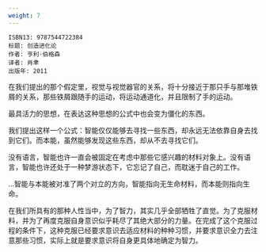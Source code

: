 ```yaml
---
weight: 7
---
```


```
ISBN13: 9787544722384
标题: 创造进化论
作者: 亨利·伯格森
译者: 肖聿
出版年: 2011
```

在我们提出的那个假定里，视觉与视觉器官的关系，将十分接近于那只手与那堆铁屑的关系，那些铁屑跟随手的运动，将运动通道化，并且限制了手的运动。

最具活力的思想，在表达这种思想的公式中也会变为僵化的东西。

我们提出这样一个公式：智能仅仅能够去寻找一些东西，却永远无法依靠自身去找到它们。而本能，虽然能够发现这些东西，却从不去寻找它们。

没有语言，智能也许一直会被固定在考虑中那些它感兴趣的材料对象上。没有语言，智能也许还处于一种梦游状态下，它忘记了自己，而耽迷于自己的工作。

…智能与本能被对准了两个对立的方向，智能指向无生命材料，而本能则指向生命。

在我们所具有的那种人性当中，为了智力，其实几乎全部牺牲了直觉。为了克服材料，并为了再度克服自身意识似乎耗尽了其绝大部分的力量。在完成了这个克服过程的条件下，这种克服已经要求意识去适应材料的种种习惯，并要求意识全力去注意那些习惯，实际上就是要求意识将自身更具体地确定为智力。